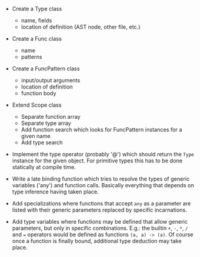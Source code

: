 - Create a Type class
  - name, fields
  - location of definition (AST node, other file, etc.)
  
- Create a Func class
  - name
  - patterns
  
- Create a FuncPattern class
  - input/output arguments
  - location of definition
  - function body

- Extend Scope class
  - Separate function array
  - Separate type array
  - Add function search which looks for FuncPattern instances for a given name
  - Add type search

- Implement the type operator (probably '@') which should return the `Type` instance for the given object. For primitive types this has to be done statically at compile time.

- Write a late binding function which tries to resolve the types of generic variables ('any') and function calls. Basically everything that depends on type inference having taken place.

- Add specializations where functions that accept `any` as a parameter are listed with their generic parameters replaced by specific incarnations.

- Add type variables where functions may be defined that allow generic parameters, but only in specific combinations. E.g.: the builtin `+`, `-`, `*`, `/` and `=` operators would be defined as functions `(a, a) -> (a)`. Of course once a function is finally bound, additional type deduction may take place.